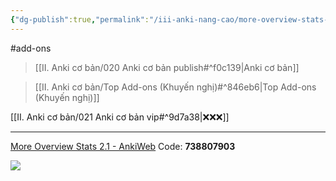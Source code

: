 ```yaml
---
{"dg-publish":true,"permalink":"/iii-anki-nang-cao/more-overview-stats-2-1/","dgPassFrontmatter":true,"noteIcon":""}
---
```


#add-ons 

> [[II. Anki cơ bản/020 Anki cơ bản publish#^f0c139\|Anki cơ bản]]

> [[II. Anki cơ bản/Top Add-ons (Khuyến nghị)#^846eb6\|Top Add-ons (Khuyến nghị)]]

[[II. Anki cơ bản/021 Anki cơ bản vip#^9d7a38\|❌❌❌]]
___
[More Overview Stats 2.1 - AnkiWeb](https://ankiweb.net/shared/info/738807903)
Code: **738807903**

![](https://i.imgur.com/zAhOMG4.png)
